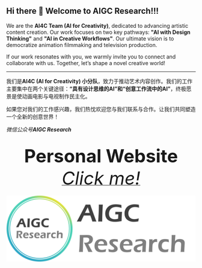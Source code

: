 ## Hi there 👋 Welcome to AIGC Research!!! 

We are the **AI4C Team (AI for Creativity)**, dedicated to advancing artistic content creation. Our work focuses on two key pathways: **"AI with Design Thinking"** and **"AI in Creative Workflows"**. Our ultimate vision is to democratize animation filmmaking and television production. 

If our work resonates with you, we warmly invite you to connect and collaborate with us. Together, let’s shape a novel creative world!

---

我们是**AI4C (AI for Creativity) 小分队**，致力于推动艺术内容创作。我们的工作主要集中在两个关键途径：**“具有设计思维的AI”**和**“创意工作流中的AI”**，终极愿景是使动画电影与电视制作民主化。

如果您对我们的工作感兴趣，我们热忱欢迎您与我们联系与合作。让我们共同塑造一个全新的创意世界！

*微信公众号**AIGC Research***

<div align="center">
  <div>&nbsp;</div>
  <div align="center">
    <b><font size="20">Personal Website</font></b>
    <sup>
      <a href="https://journey-zhuang.github.io/">
        <i><font size="10">Click me!</font></i>
      </a>
    </sup>
</div>
<div>&nbsp;</div>
  <img src="../images/AIGC_Research_light.jpg" />
</div>




<!--

**Here are some ideas to get you started:**

🙋‍♀️ A short introduction - what is your organization all about?
🌈 Contribution guidelines - how can the community get involved?
👩‍💻 Useful resources - where can the community find your docs? Is there anything else the community should know?
🍿 Fun facts - what does your team eat for breakfast?
🧙 Remember, you can do mighty things with the power of [Markdown](https://docs.github.com/github/writing-on-github/getting-started-with-writing-and-formatting-on-github/basic-writing-and-formatting-syntax)
-->
